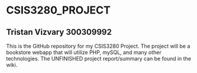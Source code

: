 # CSIS3280_PROJECT
## Tristan Vizvary 300309992
This is the GitHub repository for my CSIS3280 Project.
The project will be a bookstore webapp that will utilize PHP, mySQL, and many other technologies.
The UNFINISHED project report/summary can be found in the wiki.
